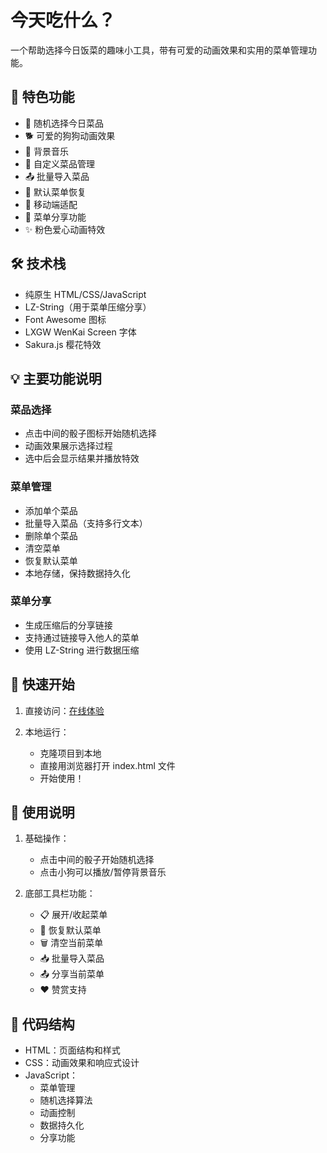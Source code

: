 # 今天吃什么？

一个帮助选择今日饭菜的趣味小工具，带有可爱的动画效果和实用的菜单管理功能。

## 🌟 特色功能

- 🎲 随机选择今日菜品
- 🐕 可爱的狗狗动画效果
- 🎵 背景音乐
- 📝 自定义菜品管理
- 📤 批量导入菜品
- 🔄 默认菜单恢复
- 📱 移动端适配
- 🔗 菜单分享功能
- ✨ 粉色爱心动画特效

## 🛠️ 技术栈

- 纯原生 HTML/CSS/JavaScript
- LZ-String（用于菜单压缩分享）
- Font Awesome 图标
- LXGW WenKai Screen 字体
- Sakura.js 樱花特效

## 💡 主要功能说明

### 菜品选择
- 点击中间的骰子图标开始随机选择
- 动画效果展示选择过程
- 选中后会显示结果并播放特效

### 菜单管理
- 添加单个菜品
- 批量导入菜品（支持多行文本）
- 删除单个菜品
- 清空菜单
- 恢复默认菜单
- 本地存储，保持数据持久化

### 菜单分享
- 生成压缩后的分享链接
- 支持通过链接导入他人的菜单
- 使用 LZ-String 进行数据压缩

## 🚀 快速开始

1. 直接访问：[在线体验](https://choose.stmoonar.me)

2. 本地运行：
   - 克隆项目到本地
   - 直接用浏览器打开 index.html 文件
   - 开始使用！

## 📱 使用说明

1. 基础操作：
   - 点击中间的骰子开始随机选择
   - 点击小狗可以播放/暂停背景音乐

2. 底部工具栏功能：
   - 📋 展开/收起菜单
   - 🔄 恢复默认菜单
   - 🗑️ 清空当前菜单
   - 📥 批量导入菜品
   - 📤 分享当前菜单
   - ❤️ 赞赏支持

## 📝 代码结构

- HTML：页面结构和样式
- CSS：动画效果和响应式设计
- JavaScript：
  - 菜单管理
  - 随机选择算法
  - 动画控制
  - 数据持久化
  - 分享功能
